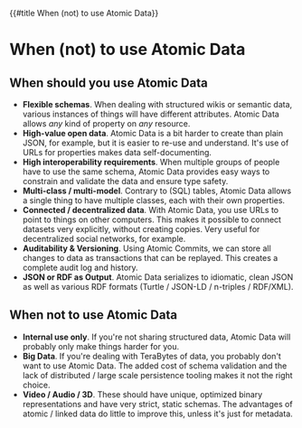 {{#title When (not) to use Atomic Data}}
# When (not) to use Atomic Data

## When should you use Atomic Data

- **Flexible schemas**. When dealing with structured wikis or semantic data, various instances of things will have different attributes. Atomic Data allows _any_ kind of property on _any_ resource.
- **High-value open data**. Atomic Data is a bit harder to create than plain JSON, for example, but it is easier to re-use and understand. It's use of URLs for properties makes data self-documenting.
- **High interoperability requirements**. When multiple groups of people have to use the same schema, Atomic Data provides easy ways to constrain and validate the data and ensure type safety.
- **Multi-class / multi-model**. Contrary to (SQL) tables, Atomic Data allows a single thing to have multiple classes, each with their own properties.
- **Connected / decentralized data**. With Atomic Data, you use URLs to point to things on other computers. This makes it possible to connect datasets very explicitly, without creating copies. Very useful for decentralized social networks, for example.
- **Auditability & Versioning**. Using Atomic Commits, we can store all changes to data as transactions that can be replayed. This creates a complete audit log and history.
- **JSON or RDF as Output**. Atomic Data serializes to idiomatic, clean JSON as well as various RDF formats (Turtle / JSON-LD / n-triples / RDF/XML).

## When not to use Atomic Data

- **Internal use only**. If you're not sharing structured data, Atomic Data will probably only make things harder for you.
- **Big Data**. If you're dealing with TeraBytes of data, you probably don't want to use Atomic Data. The added cost of schema validation and the lack of distributed / large scale persistence tooling makes it not the right choice.
- **Video / Audio / 3D**. These should have unique, optimized binary representations and have very strict, static schemas. The advantages of atomic / linked data do little to improve this, unless it's just for metadata.
